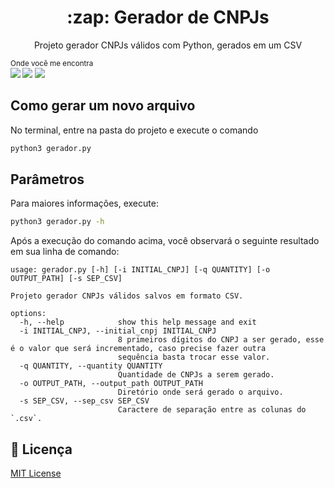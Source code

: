 <p align="center">
  <h1 align="center">:zap: Gerador de CNPJs</h2>
  <p align="center">Projeto gerador CNPJs válidos com Python, gerados em um CSV</p>
</p>

<sub>Onde você me encontra<br> 
    [<img src = "https://img.shields.io/badge/github-black.svg?&style=for-the-badge&logo=github&logoColor=white">](https://github.com/daniloaluiz)
    [<img src="https://img.shields.io/badge/linkedin-%230077B5.svg?&style=for-the-badge&logo=linkedin&logoColor=white" />](https://www.linkedin.com/in/daniloaluiz/) 
    [<img src = "https://img.shields.io/badge/instagram-%23E4405F.svg?&style=for-the-badge&logo=instagram&logoColor=white">](https://www.instagram.com/daniloaluiz/) 
</sub>
## Como gerar um novo arquivo
No terminal, entre na pasta do projeto e execute o comando 
```bash
python3 gerador.py
```
## Parâmetros
Para maiores informações, execute:
```bash
python3 gerador.py -h
```

Após a execução do comando acima, você observará o seguinte resultado em sua linha de comando:
```
usage: gerador.py [-h] [-i INITIAL_CNPJ] [-q QUANTITY] [-o OUTPUT_PATH] [-s SEP_CSV]

Projeto gerador CNPJs válidos salvos em formato CSV.

options:
  -h, --help            show this help message and exit
  -i INITIAL_CNPJ, --initial_cnpj INITIAL_CNPJ
                        8 primeiros dígitos do CNPJ a ser gerado, esse é o valor que será incrementado, caso precise fazer outra
                        sequência basta trocar esse valor.
  -q QUANTITY, --quantity QUANTITY
                        Quantidade de CNPJs a serem gerado.
  -o OUTPUT_PATH, --output_path OUTPUT_PATH
                        Diretório onde será gerado o arquivo.
  -s SEP_CSV, --sep_csv SEP_CSV
                        Caractere de separação entre as colunas do `.csv`.
```
## :pushpin: Licença
[MIT License](/LICENSE) <br>
